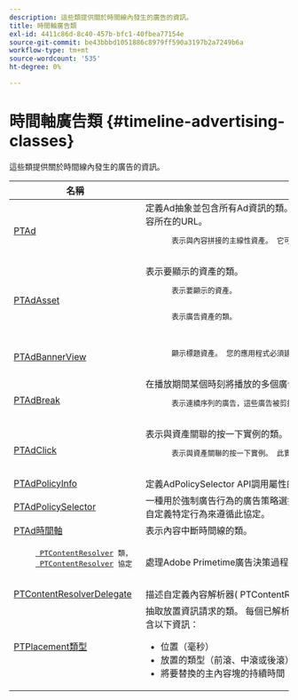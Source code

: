 ```yaml
---
description: 這些類提供關於時間線內發生的廣告的資訊。
title: 時間軸廣告類
exl-id: 4411c86d-8c40-457b-bfc1-40fbea77154e
source-git-commit: be43bbbd1051886c8979ff590a3197b2a7249b6a
workflow-type: tm+mt
source-wordcount: '535'
ht-degree: 0%

---
```


# 時間軸廣告類 {#timeline-advertising-classes}

這些類提供關於時間線內發生的廣告的資訊。

<table frame="all" colsep="1" rowsep="1" id="table_1A59E777BA99466793D586286F19E933"> 
 <thead> 
  <tr rowsep="1"> 
   <th colname="1" class="entry"><b>名稱</b></th> 
   <th colname="2" class="entry"><b>說明</b></th> 
  </tr> 
 </thead>
 <tbody> 
  <tr rowsep="1"> 
   <td colname="1"><a href="https://help.adobe.com/en_US/primetime/api/psdk/appledoc/Classes/PTAd.html" format="html" scope="external"> PTAd</a> </td> 
   <td colname="2">定義Ad抽象並包含所有Ad資訊的類。 它由唯一ID、持續時間和MediaResourcedee定義。 MediaResource包含實際廣告內容所在的URL。 
    <pre>
      表示與內容拼接的主線性資產。 它可以選擇包含必須與線性資產一起顯示的配套資產陣列。
    </pre> </td> 
  </tr> 
  <tr rowsep="1"> 
   <td colname="1"> <a href="https://help.adobe.com/en_US/primetime/api/psdk/appledoc/Classes/PTAdAsset.html" format="html" scope="external"> PTAdAsset</a> </td> 
   <td colname="2">表示要顯示的資產的類。 
    <pre>
      表示要顯示的資產。
    </pre> 
    <pre>
      表示廣告資產的類。
    </pre> </td> 
  </tr> 
  <tr rowsep="1"> 
   <td colname="1"><a href="https://help.adobe.com/en_US/primetime/api/psdk/appledoc/Classes/PTAdBannerView.html" format="html" scope="external"> PTAdBannerView</a> </td> 
   <td colname="2">
    <pre>
      顯示標題資產。 您的應用程式必須建立此實用程式類的新實例，設定標題資產，並將其添加到視圖。 此類內部管理橫幅廣告的印象和點擊跟蹤。
    </pre> </td> 
  </tr> 
  <tr rowsep="1"> 
   <td colname="1"> <a href="https://help.adobe.com/en_US/primetime/api/psdk/appledoc/Classes/PTAdBreak.html" format="html" scope="external"> PTAdBreak</a> </td> 
   <td colname="2">在播放期間某個時刻將播放的多個廣告提供統一視圖的類。 
    <pre>
      表示連續序列的廣告，這些廣告被剪接到內容中。
    </pre> </td> 
  </tr> 
  <tr rowsep="1"> 
   <td colname="1"> <a href="https://help.adobe.com/en_US/primetime/api/psdk/appledoc/Classes/PTAdClick.html" format="html" scope="external"> PTAdClick</a> </td> 
   <td colname="2">表示與資產關聯的按一下實例的類。 此實例包含有關點擊式URL和標題的資訊，這些資訊可用於向用戶提供附加資訊。 
    <pre>
      表示與資產關聯的按一下實例。 此實例包含有關點擊式URL和標題的資訊，這些資訊可用於向用戶提供附加資訊。
    </pre> </td> 
  </tr> 
  <tr rowsep="1"> 
   <td colname="1"><a href="https://help.adobe.com/en_US/primetime/api/psdk/appledoc/Classes/PTAdPolicyInfo.html" format="html" scope="external"> PTAdPolicyInfo</a> </td> 
   <td colname="2"> 定義AdPolicySelector API調用屬性的協定。 這些屬性提供了強制執行每個廣告行為的上下文。 </td> 
  </tr> 
  <tr rowsep="1"> 
   <td colname="1"><a href="https://help.adobe.com/en_US/primetime/api/psdk/appledoc/Protocols/PTAdPolicySelector.html" format="html" scope="external">PTAdPolicySelector</a></td> 
   <td colname="2"> 一種用於強制廣告行為的廣告策略選擇器協定。 應用程式可以通過實施所有必需的方法或通過擴展現有預設策略選擇器類來自定義特定行為來遵循此協定。 </td> 
  </tr> 
  <tr rowsep="1"> 
   <td colname="1"><a href="https://help.adobe.com/en_US/primetime/api/psdk/appledoc/Classes/PTAdTimeline.html" format="html" scope="external">PTAd時間軸</a></td> 
   <td colname="2"> 表示內容中斷時間線的類。 </td> 
  </tr> 
  <tr rowsep="1"> 
   <td colname="1"> 
    <pre>
     <a href="https://help.adobe.com/en_US/primetime/api/psdk/appledoc/Classes/PTContentResolver.html" format="html" scope="external"> PTContentResolver</a> 類， 
     <a href="https://help.adobe.com/en_US/primetime/api/psdk/appledoc/Protocols/PTContentResolver.html" format="html" scope="external"> PTContentResolver</a> 協定
    </pre> </td> 
   <td colname="2"> 處理Adobe Primetime廣告決策過程中廣告解析部分的類。 </td> 
  </tr> 
  <tr rowsep="1"> 
   <td colname="1"><a href="https://help.adobe.com/en_US/primetime/api/psdk/appledoc/Protocols/PTContentResolverDelegate.html" format="html" scope="external"> PTContentResolverDelegate</a> </td> 
   <td colname="2"> 描述自定義內容解析器( <span class="codeph"> PTContentResolver</span> )應用於與委派通信以解析內容的狀態。 </td> 
  </tr> 
  <tr rowsep="0"> 
   <td colname="1"> <a href="https://help.adobe.com/en_US/primetime/api/psdk/appledoc/Constants/PTPlacementType.html" format="html" scope="external"> PTPlacement類型</a> </td> 
   <td colname="2">抽取放置資訊請求的類。 每個已解析的廣告必須附加一個放置資訊。 該放置資訊描述了廣告要放置在時間軸上的位置。 它包含以下資訊： 
    <ul id="ul_A9105A78F0C24488BCD5E3F2EE62A3EE"> 
     <li id="li_01E968A4330D4B40BA1EB6F4A6000FFD">位置（毫秒） </li> 
     <li id="li_A3DC9498BEE14FBA9E7A5D26874F3984">放置的類型（前滾、中滾或後滾） </li> 
     <li id="li_4B9094DD318B4792854A377CC6064232">將要替換的主內容塊的持續時間 </li> 
    </ul> </td> 
  </tr> 
 </tbody> 
</table>
